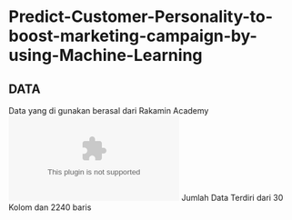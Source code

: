 # Predict-Customer-Personality-to-boost-marketing-campaign-by-using-Machine-Learning

## DATA 
Data yang di gunakan berasal dari Rakamin Academy ![alt text](https://github.com/Ujeeg/Predict-Customer-Personality-to-boost-marketing-campaign-by-using-Machine-Learning/blob/f79daa30fc1a192eaadfc315f6196016587edf5a/marketing_campaign_data.csv)
Jumlah Data Terdiri dari 30 Kolom dan 2240 baris
